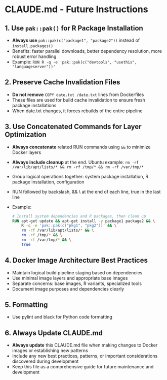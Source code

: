 # CLAUDE.md - Future Instructions

## 1. Use `pak::pak()` for R Package Installation

- **Always use** `pak::pak(c("package1", "package2"))` instead of `install.packages()`
- Benefits: faster parallel downloads, better dependency resolution, more robust error handling
- Example: `RUN R -q -e 'pak::pak(c("devtools", "usethis", "languageserver"))'`

## 2. Preserve Cache Invalidation Files

- **Do not remove** `COPY date.txt /date.txt` lines from Dockerfiles
- These files are used for build cache invalidation to ensure fresh package installations
- When date.txt changes, it forces rebuilds of the entire pipeline

## 3. Use Concatenated Commands for Layer Optimization

- **Always concatenate** related RUN commands using `&&` to minimize Docker layers
- **Always include cleanup** at the end. Ubuntu example: `rm -rf /var/lib/apt/lists/* && rm -rf /tmp/* && rm -rf /var/tmp/*`
- Group logical operations together: system package installation, R package installation, configuration
- RUN followed by backslash, && \ at the end of each line, true in the last line
- Example:

  ```dockerfile
  # Install system dependencies and R packages, then clean up
  RUN apt-get update && apt-get install -y package1 package2 && \
      R -q -e 'pak::pak(c("pkg1", "pkg2"))' && \
      rm -rf /var/lib/apt/lists/* && \
      rm -rf /tmp/* && \
      rm -rf /var/tmp/* && \
      true
  ```

## 4. Docker Image Architecture Best Practices

- Maintain logical build pipeline staging based on dependencies
- Use minimal image layers and appropriate base images
- Separate concerns: base images, R variants, specialized tools
- Document image purposes and dependencies clearly

## 5. Formatting

- Use pylint and black for Python code formatting

## 6. Always Update CLAUDE.md

- **Always update** this CLAUDE.md file when making changes to Docker images or establishing new patterns
- Include any new best practices, patterns, or important considerations discovered during development
- Keep this file as a comprehensive guide for future maintenance and development

